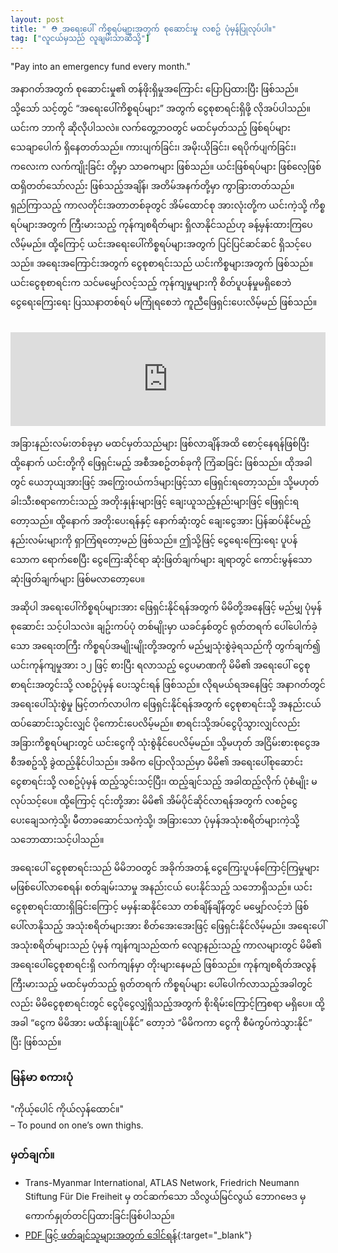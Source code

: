 ```yaml
---
layout: post
title: " ⛑️ အရေးပေါ် ကိစ္စရပ်များအတွက် စုဆောင်းမှု လစဥ် ပုံမှန်ပြုလုပ်ပါ။"
tag: ["လူငယ်မှသည် လူချမ်းသာဆီသို့"]
---
```

"Pay into an emergency fund every month."

အနာဂတ်အတွက် စုဆောင်းမှု၏ တန်ဖိုးရှိမှုအကြောင်း ပြောပြထားပြီး ဖြစ်သည်။ သို့သော် သင့်တွင် “အရေးပေါ်ကိစ္စရပ်များ” အတွက် ငွေစုစာရင်းရှိဖို့ လိုအပ်ပါသည်။ ယင်းက ဘာကို ဆိုလိုပါသလဲ။ လက်တွေ့ဘဝတွင် မထင်မှတ်သည့် ဖြစ်ရပ်များသေချာပေါက် ရှိနေတတ်သည်။ ကားပျက်ခြင်း၊ အမိုးယိုခြင်း၊ ရေပိုက်ပျက်ခြင်း၊ ကလေးက လက်ကျိုးခြင်း တို့မှာ သာဓကများ ဖြစ်သည်။ ယင်းဖြစ်ရပ်များ ဖြစ်လေ့ဖြစ်ထရှိတတ်သော်လည်း ဖြစ်သည့်အချိန်၊ အတိမ်အနက်တို့မှာ ကွာခြားတတ်သည်။ ရှည်ကြာသည့် ကာလတိုင်းအတာတစ်ခုတွင် အိမ်ထောင်စု အားလုံးတို့က ယင်းကဲ့သို့ ကိစ္စရပ်များအတွက် ကြီးမားသည့် ကုန်ကျစရိတ်များ ရှိလာနိုင်သည်ဟု ခန့်မှန်းထားကြပေလိမ့်မည်။ ထို့ကြောင့် ယင်းအရေးပေါ်ကိစ္စရပ်များအတွက် ပြင်ပြင်ဆင်ဆင် ရှိသင့်ပေသည်။ အရေးအကြောင်းအတွက် ငွေစုစာရင်းသည် ယင်းကိစ္စများအတွက် ဖြစ်သည်။ ယင်းငွေစုစာရင်းက သင်မမျှော်လင့်သည့် ကုန်ကျမှုများကို စိတ်ပူပန်မှုမရှိစေဘဲ ငွေရေးကြေးရေး ပြဿနာတစ်ရပ် မကြုံရစေဘဲ​ ကူညီဖြေရှင်းပေးလိမ့်မည် ဖြစ်သည်။

<!-- more -->
<br/>
<iframe src="https://podcasters.spotify.com/pod/show/alexsnowschool/embed/episodes/ep-e2ogee6/a-abhhrcg"  width="100%" frameborder="0" scrolling="no"></iframe>

အခြားနည်းလမ်းတစ်ခုမှာ မထင်မှတ်သည်များ ဖြစ်လာချိန်အထိ စောင့်နေရန်ဖြစ်ပြီး ထို့နောက် ယင်းတို့ကို ဖြေရှင်းမည့် အစီအစဥ်တစ်ခုကို ကြံဆခြင်း ဖြစ်သည်။ ထိုအခါတွင် ယေဘုယျအားဖြင့် အကြွေးဝယ်ကဒ်များဖြင့်သာ ဖြေရှင်းရတော့သည်။ သို့မဟုတ် ခါးသီးစရာကောင်းသည့် အတိုးနှုန်းများဖြင့် ချေးယူသည့်နည်းများဖြင့် ဖြေရှင်းရတော့သည်။ ထို့နောက် အတိုးပေးရန်နှင့် နောက်ဆုံးတွင် ချေးငွေအား ပြန်ဆပ်နိုင်မည့် နည်းလမ်းများကို ရှာကြံရတော့မည် ဖြစ်သည်။ ဤသို့ဖြင့် ငွေရေးကြေးရေး ပူပန်သောက ရောက်စေပြီး ငွေကြေးဆိုင်ရာ ဆုံးဖြတ်ချက်များ ချရာတွင် ကောင်းမွန်သော ဆုံးဖြတ်ချက်များ ဖြစ်မလာတော့ပေ။

အဆိုပါ အရေးပေါ်ကိစ္စရပ်များအား ဖြေရှင်းနိုင်ရန်အတွက် မိမိတို့အနေဖြင့် မည်မျှ ပုံမှန်စုဆောင်း သင့်ပါသလဲ။ ချဥ်းကပ်ပုံ တစ်မျိုးမှာ ယခင်နှစ်တွင် ရုတ်တရက် ပေါ်ပေါက်ခဲ့သော အရေးတကြီး ကိစ္စရပ်အမျိုးမျိုးတို့အတွက် မည်မျှသုံးစွဲခဲ့ရသည်ကို တွက်ချက်၍ ယင်းကုန်ကျမှုအား ၁၂ ဖြင့် စားပြီး ရလာသည့် ငွေပမာဏကို မိမိ၏ အရေးပေါ် ငွေစုစာရင်းအတွင်းသို့ လစဥ်ပုံမှန် ပေးသွင်းရန် ဖြစ်သည်။ လိုရမယ်ရအနေဖြင့် အနာဂတ်တွင် အရေးပေါ်သုံးစွဲမှု မြင့်တက်လာပါက ဖြေရှင်းနိုင်ရန်အတွက် ငွေစုစာရင်းသို့ အနည်းငယ်ထပ်ဆောင်းသွင်းလျှင် ပိုကောင်းပေလိမ့်မည်။ စာရင်းသို့အပ်ငွေပိုသွားလျှင်လည်း အခြားကိစ္စရပ်များတွင် ယင်းငွေကို သုံးစွဲနိုင်ပေလိမ့်မည်။ သို့မဟုတ် အငြိမ်းစားစုငွေအစီအစဥ်သို့ ခွဲထည့်နိုင်ပါသည်။ အဓိက ပြောလိုသည်မှာ မိမိ၏ အရေးပေါ်စုဆောင်းငွေစာရင်းသို့ လစဥ်ပုံမှန် ထည့်သွင်းသင့်ပြီး၊ ထည့်ချင်သည့် အခါထည့်လိုက် ပုံစံမျိုး မလုပ်သင့်ပေ။ ထို့ကြောင့် ၎င်းတို့အား မိမိ၏ အိမ်ပိုင်ဆိုင်လာရန်အတွက် လစဥ်ငွေပေးချေသကဲ့သို့၊ မီတာခဆောင်သကဲ့သို့၊ အခြားသော ပုံမှန်အသုံးစရိတ်များကဲ့သို့ သဘောထားသင့်ပါသည်။

အရေးပေါ် ငွေစုစာရင်းသည် မိမိဘဝတွင် အခိုက်အတန့် ငွေကြေးပူပန်ကြောင့်ကြမှုများ မဖြစ်ပေါ်လာစေရန်၊ စတ်ချမ်းသာမှု အနည်းငယ် ပေးနိုင်သည့် သဘောရှိသည်။ ယင်းငွေစုစာရင်းထားရှိခြင်းကြောင့် မမှန်းဆနိုင်သော တစ်ချိန်ချိန်တွင် မမျှော်လင့်ဘဲ ဖြစ်ပေါ်လာနိုသည့် အသုံးစရိတ်များအား စိတ်အေးအေးဖြင့် ဖြေရှင်းနိုင်လိမ့်မည်။ အရေးပေါ်အသုံးစရိတ်များသည် ပုံမှန် ကျန်ကျသည်ထက် လျော့နည်းသည့် ကာလများတွင် မိမိ၏ အရေးပေါ်ငွေစုစာရင်းရှိ လက်ကျန်မှာ တိုးများနေမည် ဖြစ်သည်။ ကုန်ကျစရိတ်အလွန်ကြီးမားသည့် မထင်မှတ်သည့် ရုတ်တရက် ကိစ္စရပ်များ ပေါ်ပေါက်လာသည့်အခါတွင်လည်း  မိမိငွေစုစာရင်းတွင် ငွေပိုငွေလျှံရှိသည့်အတွက် စိုးရိမ်းကြောင့်ကြစရာ မရှိပေ။ ထို့အခါ “ငွေက မိမိအား မထိန်းချုပ်နိုင်” တော့ဘဲ “မိမိကကာ ငွေကို စီမံကွပ်ကဲသွားနိုင်” ပြီး ဖြစ်သည်။

### မြန်မာ စကားပုံ

"ကိုယ့်ပေါင် ကိုယ်လှန်ထောင်။" <br/>
– To pound on one’s own thighs.

### မှတ်ချက်။

- Trans-Myanmar International, ATLAS Network, Friedrich Neumann Stiftung Für Die Freiheit မှ တင်ဆက်သော သိလွယ်မြင်လွယ် ဘောဂဗေဒ မှ ကောက်နှုတ်တင်ပြထားခြင်းဖြစ်ပါသည်။
- [PDF ဖြင့် ဖတ်ချင်သူများအတွက် ဒေါင်ရန်](https://drive.google.com/file/d/1i0MTJqZFLHEFZqMiV_GeFWK83VdRomZt/view?usp=sharing){:target="_blank"}

